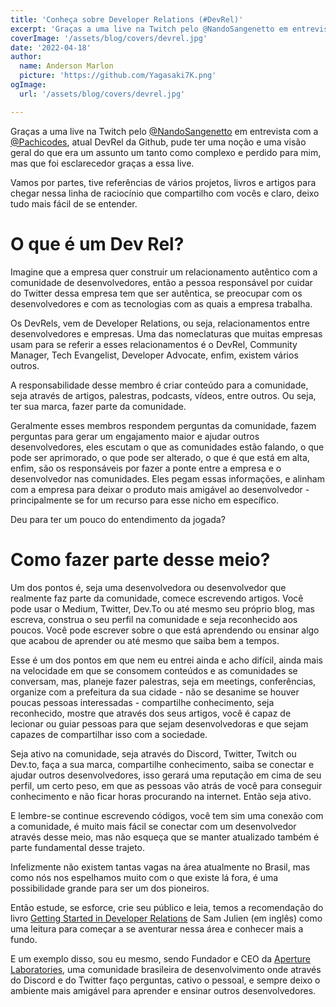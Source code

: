 ```yaml
---
title: 'Conheça sobre Developer Relations (#DevRel)'
excerpt: 'Graças a uma live na Twitch pelo @NandoSangenetto em entrevista com a @Pachicodes, atual DevRel da Github, pude ter uma noção e uma visão geral do que era um assunto...'
coverImage: '/assets/blog/covers/devrel.jpg'
date: '2022-04-18'
author:
  name: Anderson Marlon
  picture: 'https://github.com/Yagasaki7K.png'
ogImage:
  url: '/assets/blog/covers/devrel.jpg'

---
```


Graças a uma live na Twitch pelo [@NandoSangenetto](https://twitter.com/NandoSangenetto) em entrevista com a [@Pachicodes](https://twitter.com/pachicodes), atual DevRel da Github, pude ter uma noção e uma visão geral do que era um assunto um tanto como complexo e perdido para mim, mas que foi esclarecedor graças a essa live.

Vamos por partes, tive referências de vários projetos, livros e artigos para chegar nessa linha de raciocínio que compartilho com vocês e claro, deixo tudo mais fácil de se entender.

# O que é um Dev Rel?
Imagine que a empresa quer construir um relacionamento autêntico com a comunidade de desenvolvedores, então a pessoa responsável por cuidar do Twitter dessa empresa tem que ser autêntica, se preocupar com os desenvolvedores e com as tecnologias com as quais a empresa trabalha.

Os DevRels, vem de Developer Relations, ou seja, relacionamentos entre desenvolvedores e empresas. Uma das nomeclaturas que muitas empresas usam para se referir a esses relacionamentos é o DevRel, Community Manager, Tech Evangelist, Developer Advocate, enfim, existem vários outros.

A responsabilidade desse membro é criar conteúdo para a comunidade, seja através de artigos, palestras, podcasts, vídeos, entre outros. Ou seja, ter sua marca, fazer parte da comunidade.

Geralmente esses membros respondem perguntas da comunidade, fazem perguntas para gerar um engajamento maior e ajudar outros desenvolvedores, eles escutam o que as comunidades estão falando, o que pode ser aprimorado, o que pode ser alterado, o que é que está em alta, enfim, são os responsáveis por fazer a ponte entre a empresa e o desenvolvedor nas comunidades. Eles pegam essas informações, e alinham com a empresa para deixar o produto mais amigável ao desenvolvedor - principalmente se for um recurso para esse nicho em específico.

Deu para ter um pouco do entendimento da jogada?

# Como fazer parte desse meio?

Um dos pontos é, seja uma desenvolvedora ou desenvolvedor que realmente faz parte da comunidade, comece escrevendo artigos. Você pode usar o Medium, Twitter, Dev.To ou até mesmo seu próprio blog, mas escreva, construa o seu perfil na comunidade e seja reconhecido aos poucos. Você pode escrever sobre o que está aprendendo ou ensinar algo que acabou de aprender ou até mesmo que saiba bem a tempos.

Esse é um dos pontos em que nem eu entrei ainda e acho difícil, ainda mais na velocidade em que se consomem conteúdos e as comunidades se conversam, mas, planeje fazer palestras, seja em meetings, conferências, organize com a prefeitura da sua cidade - não se desanime se houver poucas pessoas interessadas - compartilhe conhecimento, seja reconhecido, mostre que através dos seus artigos, você é capaz de lecionar ou guiar pessoas para que sejam desenvolvedoras e que sejam capazes de compartilhar isso com a sociedade.

Seja ativo na comunidade, seja através do Discord, Twitter, Twitch ou Dev.to, faça a sua marca, compartilhe conhecimento, saiba se conectar e ajudar outros desenvolvedores, isso gerará uma reputação em cima de seu perfil, um certo peso, em que as pessoas vão atrás de você para conseguir conhecimento e não ficar horas procurando na internet. Então seja ativo.

E lembre-se continue escrevendo códigos, você tem sim uma conexão com a comunidade, é muito mais fácil se conectar com um desenvolvedor através desse meio, mas não esqueça que se manter atualizado também é parte fundamental desse trajeto.

Infelizmente não existem tantas vagas na área atualmente no Brasil, mas como nós nos espelhamos muito com o que existe lá fora, é uma possibilidade grande para ser um dos pioneiros. 

Então estude, se esforce, crie seu público e leia, temos a recomendação do livro [Getting Started in Developer Relations](https://learn.samjulien.com/getting-started-in-developer-relations) de Sam Julien (em inglês) como uma leitura para começar a se aventurar nessa área e conhecer mais a fundo.

E um exemplo disso, sou eu mesmo, sendo Fundador e CEO da [Aperture Laboratories](https://discord.gg/nyTRNSV), uma comunidade brasileira de desenvolvimento onde através do Discord e do Twitter faço perguntas, cativo o pessoal, e sempre deixo o ambiente mais amigável para aprender e ensinar outros desenvolvedores.